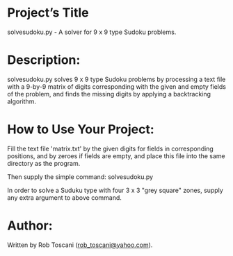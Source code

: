 # Project’s Title
solvesudoku.py - A solver for 9 x 9 type Sudoku problems.

# Description:
solvesudoku.py solves 9 x 9 type Sudoku problems by processing a text file with a 9-by-9 matrix of digits corresponding with the given and empty fields of the problem, and finds the missing digits by applying a backtracking algorithm.

# How to Use Your Project:
Fill the text file 'matrix.txt' by the given digits for fields in corresponding positions, and by zeroes 
if fields are empty, and place this file into the same directory as the program.

Then supply the simple command: solvesudoku.py

In order to solve a Suduku type with four 3 x 3 "grey square" zones, supply any extra argument to above 
command. 

# Author:
Written by Rob Toscani (rob_toscani@yahoo.com).

